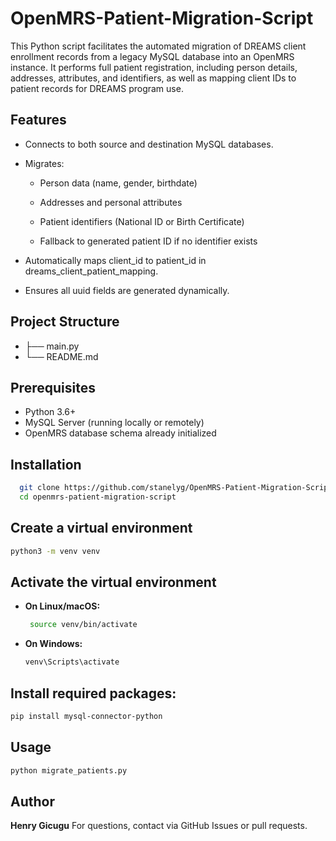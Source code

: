 # OpenMRS-Patient-Migration-Script
This Python script facilitates the automated migration of DREAMS client enrollment records from a legacy MySQL database into an OpenMRS instance. It performs full patient registration, including person details, addresses, attributes, and identifiers, as well as mapping client IDs to patient records for DREAMS program use.

## Features
- Connects to both source and destination MySQL databases.

- Migrates:

  - Person data (name, gender, birthdate)

  - Addresses and personal attributes

  - Patient identifiers (National ID or Birth Certificate)

  - Fallback to generated patient ID if no identifier exists

- Automatically maps client_id to patient_id in dreams_client_patient_mapping.

- Ensures all uuid fields are generated dynamically.
## Project Structure
- ├── main.py  
- └── README.md           

## Prerequisites
- Python 3.6+
- MySQL Server (running locally or remotely)
- OpenMRS database schema already initialized
## Installation
```bash
  git clone https://github.com/stanelyg/OpenMRS-Patient-Migration-Script.git
  cd openmrs-patient-migration-script
```
## Create a virtual environment
```bash
python3 -m venv venv
```
## Activate the virtual environment
- **On Linux/macOS:**
  ```bash
   source venv/bin/activate
  ```
- **On Windows:**
   ```bash
  venv\Scripts\activate
   ```
## Install required packages:
 ```bash
 pip install mysql-connector-python
```
## Usage
 ```bash
python migrate_patients.py
```
## Author
**Henry Gicugu**
For questions, contact via GitHub Issues or pull requests.




